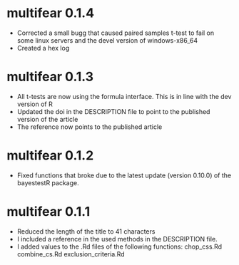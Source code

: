 # multifear 0.1.4

* Corrected a small bugg that caused paired samples t-test to fail on some
linux servers and the devel version of windows-x86_64
* Created a hex log

# multifear 0.1.3

* All t-tests are now using the formula interface. This is in line with the dev version of R
* Updated the doi in the DESCRIPTION file to point to the published version of the article
* The reference now points to the published article

# multifear 0.1.2

* Fixed functions that broke due to the latest update (version 0.10.0) of the bayestestR package.

# multifear 0.1.1

* Reduced the length of the title to 41 characters
* I included a reference in the used methods in the DESCRIPTION file.
* I added values to the .Rd files of the following functions: 
      chop_css.Rd
      combine_cs.Rd
      exclusion_criteria.Rd
